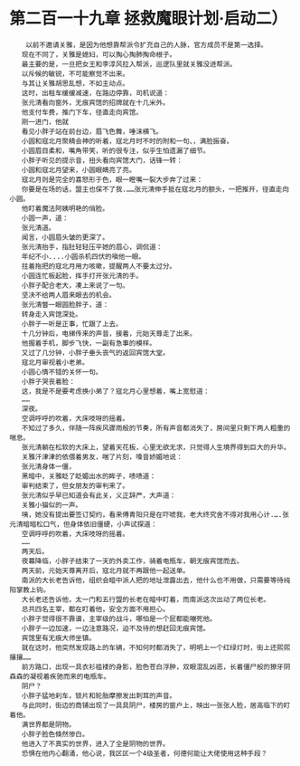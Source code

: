 # 第二百一十九章 拯救魔眼计划·启动二）
        以前不邀请关雅，是因为他想靠帮派令扩充自己的人脉，官方成员不是第一选择。
       现在不同了，关雅是媳妇，可以掏心掏肺掏命根子。
       最主要的是，一旦把女王和李淳风拉入帮派，巡逻队里就关雅没进帮派。
       以斥候的敏锐，不可能察觉不出来。
       与其让关雅胡思乱想，不如主动点。
       这时，出租车缓缓减速，在路边停靠，司机说道：
       张元清看向窗外，无痕宾馆的招牌就在十几米外。
       他支付车费，推门下车，径直走向宾馆。
       刚一进门，他就
       看见小胖子站在前台边，眉飞色舞，唾沫横飞。
       小圆和寇北月聚精会神的听着，寇北月时不时的附和一句、，满脸振奋。
       小圆眉目柔和，嘴角带笑，听的很专注，似乎生怕遗漏了细节。
       小胖子听见的提示音，扭头看向宾馆大门，话锋一转：
       小圆和寇北月望来，小圆眼睛亮了亮。
       寇北月则是完全的喜怒形于色，眼一瞪嘴一裂大步奔了过来：
       你要是在场的话，盟主也保不了我.……张元清伸手抵在寇北月的额头，一把推开，径直走向小圆。
       他盯着魔法阿姨明艳的俏脸。
       小圆一声，道：
       张元清道。
       闻言，小圆眉头皱的更深了。
       张元清抬手，指肚轻轻压平她的眉心，调侃道：
       年纪不小....小圆杀机四伏的嗔他一眼。
       拄着拖把的寇北月用力咳嗽，提醒两人不要太过分。
       小圆连忙板起脸，挥手打开张元清的手。
       小胖子配合老大，凑上来说了一句。
       坚决不给两人眉来眼去的机会。
       张元清瞥一眼圆脸胖子，道：
       转身走入宾馆深处。
       小胖子一听是正事，忙跟了上去。
       十几分钟后，电梯传来的声音，接着，元始天尊走了出来。
       他握着手机，脚步飞快，一副有急事的模样。
       又过了几分钟，小胖子垂头丧气的返回宾馆大堂。
       寇北月审视着小老弟。
       小圆心情不错的关怀一句。
       小胖子哭丧着脸：
       这，我是不是要考虑换小弟了？寇北月心里想着，嘴上宽慰道：
       ……
       深夜。
       空调呼呼的吹着，大床吱呀的摇着。
       不知过了多久，伴随一阵疾风骤雨般的节奏，所有声音都消失了，房间里只剩下两人粗重的喘息。
       张元清躺在松软的大床上，望着天花板，心里无欲无求，只觉得人生境界得到巨大的升华。
       关雅汗津津的依偎着男友，喘了片刻，嗓音娇媚地说：
       张元清身体一僵，
       黑暗中，关雅眨了眨媚出水的眸子，啧啧道：
       审判结束了，但女朋友的审判来了。
       张元清似乎早已知道会有此关，义正辞严，大声道：
       关雅小猫似的一声。
       咦，她没有提出要签订契约，看来傅青阳只是在吓唬我，老大终究舍不得对我用心计.….张元清暗暗松口气，但身体依旧僵硬，小声试探道：
       空调呼呼的吹着，大床吱呀的摇着。
       ……
       两天后。
       夜幕降临，小胖子结束了一天的外卖工作，骑着电瓶车，朝无痕宾馆而去。
       两天前，元始天尊离开后，寇北月就不再跟他一起送单。
       南派的大长老告诉他，组织会暗中派人把的地址泄露出去，他什么也不用做，只需要等待纯阳掌教上钩。
       大长老还告诉他，太一门和五行盟的长老在暗中盯着，而南派这次出动了两位长老。
       总共四名主宰，都在盯着他，安全方面不用担心。
       小胖子觉得很不靠谱，主宰级的战斗，哪怕是一个屁都能嘣死他。
       小胖子一边加速，一边注意路况，迫不及待的想赶回无痕宾馆。
       宾馆里有无痕大师坐镇。
       就在这时，他突然发现路上的车辆，不知何时都消失了，明明上一个红绿灯时，街上还熙煕攘攘……
       前方路口，出现一具衣衫褴褛的身影，脸色苍白浮肿，双眼混乱凶恶，长着僵尸般的獠牙阴森森的凝视着疾驰而来的电瓶车。
       阴尸？
       小胖子猛地刹车，锁片和轮胎摩擦发出刺耳的声音。
       与此同时，街边的商铺出现了一具具阴尸，楼房的窗户上，映出一张张人脸，居高临下的盯着他。
       满世界都是阴物。
       小胖子脸色倏然惨白。
       他进入了不真实的世界，进入了全是阴物的世界。
       恐惧在他内心翻涌，他心说，我区区一个4级圣者，何德何能让大佬使用这种手段？